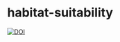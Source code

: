 # habitat-suitability

[![DOI](https://zenodo.org/badge/888758727.svg)](https://doi.org/10.5281/zenodo.14190188)
